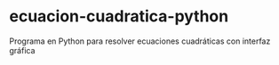# ecuacion-cuadratica-python
Programa en Python para resolver ecuaciones cuadráticas con interfaz gráfica
